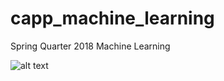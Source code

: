 # capp_machine_learning
Spring Quarter 2018 Machine Learning

![alt text](https://travis-ci.org/justincohler/capp_machine_learning.svg?branch=master)

